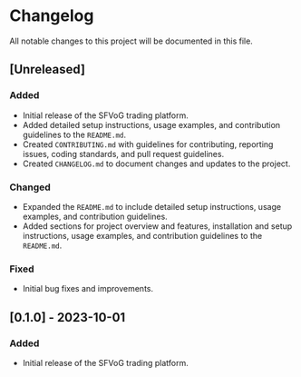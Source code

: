 # Changelog

All notable changes to this project will be documented in this file.

## [Unreleased]

### Added
- Initial release of the SFVoG trading platform.
- Added detailed setup instructions, usage examples, and contribution guidelines to the `README.md`.
- Created `CONTRIBUTING.md` with guidelines for contributing, reporting issues, coding standards, and pull request guidelines.
- Created `CHANGELOG.md` to document changes and updates to the project.

### Changed
- Expanded the `README.md` to include detailed setup instructions, usage examples, and contribution guidelines.
- Added sections for project overview and features, installation and setup instructions, usage examples, and contribution guidelines to the `README.md`.

### Fixed
- Initial bug fixes and improvements.

## [0.1.0] - 2023-10-01

### Added
- Initial release of the SFVoG trading platform.
